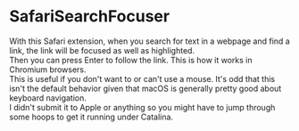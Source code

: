# SafariSearchFocuser
With this Safari extension, when you search for text in a webpage and find a link, the link will be focused as well as highlighted.  
Then you can press Enter to follow the link. This is how it works in Chromium browsers.   
This is useful if you don't want to or can't use a mouse. It's odd that this isn't the default behavior given that macOS is generally pretty good about keyboard navigation.  
I didn't submit it to Apple or anything so you might have to jump through some hoops to get it running under Catalina.

